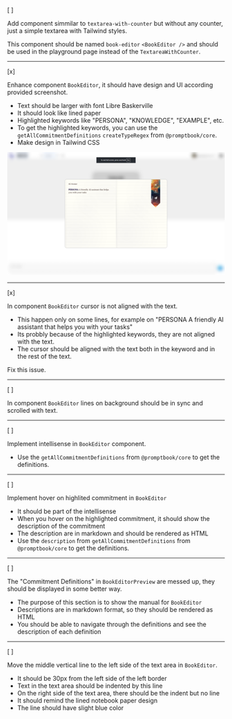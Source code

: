 [ ]

Add component simmilar to `textarea-with-counter` but without any counter, just a simple textarea with Tailwind styles.

This component should be named `book-editor` `<BookEditor />` and should be used in the playground page instead of the `TextareaWithCounter`.

---

[x]

Enhance component `BookEditor`, it should have design and UI according provided screenshot.

-   Text should be larger with font Libre Baskerville
-   It should look like lined paper
-   Highlighted keywords like "PERSONA", "KNOWLEDGE", "EXAMPLE", etc.
-   To get the highlighted keywords, you can use the `getAllCommitmentDefinitions` `createTypeRegex` from `@promptbook/core`.
-   Make design in Tailwind CSS

![alt text](screenshots/book-editor.png)

---

[x]

In component `BookEditor` cursor is not aligned with the text.

-   This happen only on some lines, for example on "PERSONA A friendly AI assistant that helps you with your tasks"
-   Its probbly because of the highlighted keywords, they are not aligned with the text.
-   The cursor should be aligned with the text both in the keyword and in the rest of the text.

Fix this issue.

---

[ ]

In component `BookEditor` lines on background should be in sync and scrolled with text.

---

[ ]

Implement intellisense in `BookEditor` component.

-   Use the `getAllCommitmentDefinitions` from `@promptbook/core` to get the definitions.

---

[ ]

Implement hover on highlited commitment in `BookEditor`

-   It should be part of the intellisense
-   When you hover on the highlighted commitment, it should show the description of the commitment
-   The description are in markdown and should be rendered as HTML
-   Use the `description` from `getAllCommitmentDefinitions` from `@promptbook/core` to get the definitions.

---

[ ]

The "Commitment Definitions" in `BookEditorPreview` are messed up, they should be displayed in some better way.

-   The purpose of this section is to show the manual for `BookEditor`
-   Descriptions are in markdown format, so they should be rendered as HTML
-   You should be able to navigate through the definitions and see the description of each definition

---

[ ]

Move the middle vertical line to the left side of the text area in `BookEditor`.

-   It should be 30px from the left side of the left border
-   Text in the text area should be indented by this line
-   On the right side of the text area, there should be the indent but no line
-   It should remind the lined notebook paper design
-   The line should have slight blue color

